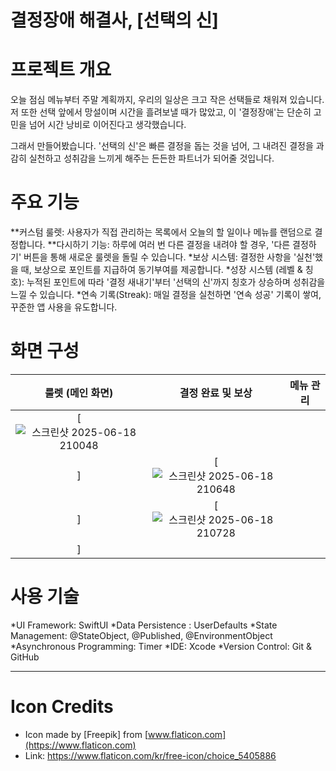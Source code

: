 # 결정장애 해결사, [선택의 신]

# 프로젝트 개요

오늘 점심 메뉴부터 주말 계획까지, 우리의 일상은 크고 작은 선택들로 채워져 있습니다. 저 또한 선택 앞에서 망설이며 시간을 흘려보낼 때가 많았고, 이 '결정장애'는 단순히 고민을 넘어 시간 낭비로 이어진다고 생각했습니다.

그래서 만들어봤습니다. '선택의 신'은 빠른 결정을 돕는 것을 넘어, 그 내려진 결정을 과감히 실천하고 성취감을 느끼게 해주는 든든한 파트너가 되어줄 것입니다.

# 주요 기능

**커스텀 룰렛: 사용자가 직접 관리하는 목록에서 오늘의 할 일이나 메뉴를 랜덤으로 결정합니다.
**다시하기 기능: 하루에 여러 번 다른 결정을 내려야 할 경우, '다른 결정하기' 버튼을 통해 새로운 룰렛을 돌릴 수 있습니다.
*보상 시스템: 결정한 사항을 '실천'했을 때, 보상으로 포인트를 지급하여 동기부여를 제공합니다.
*성장 시스템 (레벨 & 칭호): 누적된 포인트에 따라 '결정 새내기'부터 '선택의 신'까지 칭호가 상승하며 성취감을 느낄 수 있습니다.
*연속 기록(Streak): 매일 결정을 실천하면 '연속 성공' 기록이 쌓여, 꾸준한 앱 사용을 유도합니다.

# 화면 구성

| 룰렛 (메인 화면) | 결정 완료 및 보상 | 메뉴 관리 |
| :---: | :---: | :---: |
| [![스크린샷 2025-06-18 210048](https://github.com/user-attachments/assets/4ac2cdd8-d3b0-4c9b-b8a2-35f55847b62b)
] | [![스크린샷 2025-06-18 210648](https://github.com/user-attachments/assets/7b5b70a8-8831-4932-bd72-aa580f4c8d25)
] | [![스크린샷 2025-06-18 210728](https://github.com/user-attachments/assets/cec4e975-17c2-403a-a0f6-5144281b10ac)
] |

# 사용 기술

*UI Framework: SwiftUI
*Data Persistence : UserDefaults
*State Management: @StateObject, @Published, @EnvironmentObject
*Asynchronous Programming: Timer
*IDE: Xcode
*Version Control: Git & GitHub

---

# Icon Credits
- Icon made by [Freepik] from [www.flaticon.com](https://www.flaticon.com)
- Link: https://www.flaticon.com/kr/free-icon/choice_5405886
